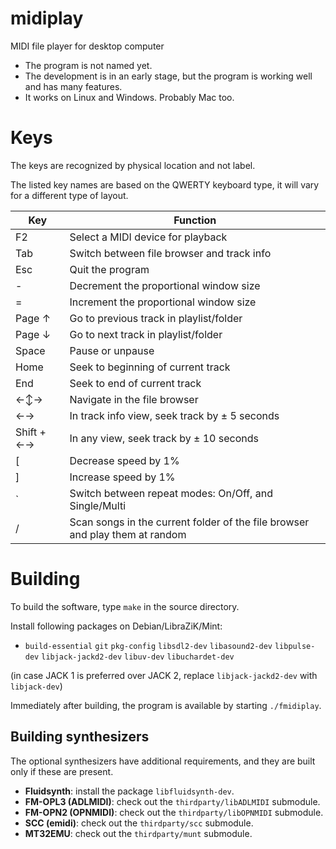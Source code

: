 # midiplay
MIDI file player for desktop computer

- The program is not named yet.
- The development is in an early stage, but the program is working well and has many features.
- It works on Linux and Windows. Probably Mac too.

# Keys

The keys are recognized by physical location and not label.

The listed key names are based on the QWERTY keyboard type, it will vary for a different type of layout.

| Key        | Function                                                                     |
|------------|------------------------------------------------------------------------------|
| F2         | Select a MIDI device for playback                                            |
| Tab        | Switch between file browser and track info                                   |
| Esc        | Quit the program                                                             |
| -          | Decrement the proportional window size                                       |
| =          | Increment the proportional window size                                       |
| Page ↑     | Go to previous track in playlist/folder                                      |
| Page ↓     | Go to next track in playlist/folder                                          |
| Space      | Pause or unpause                                                             |
| Home       | Seek to beginning of current track                                           |
| End        | Seek to end of current track                                                 |
| ←↕→        | Navigate in the file browser                                                 |
| ←→         | In track info view, seek track by ± 5 seconds                                |
| Shift + ←→ | In any view, seek track by ± 10 seconds                                      |
| [          | Decrease speed by 1%                                                         |
| ]          | Increase speed by 1%                                                         |
| `          | Switch between repeat modes: On/Off, and Single/Multi                        |
| /          | Scan songs in the current folder of the file browser and play them at random |

# Building

To build the software, type `make` in the source directory.

Install following packages on Debian/LibraZiK/Mint:

- `build-essential` `git` `pkg-config` `libsdl2-dev` `libasound2-dev` `libpulse-dev` `libjack-jackd2-dev` `libuv-dev` `libuchardet-dev`

(in case JACK 1 is preferred over JACK 2, replace `libjack-jackd2-dev` with `libjack-dev`)

Immediately after building, the program is available by starting `./fmidiplay`.

## Building synthesizers

The optional synthesizers have additional requirements, and they are built only if these are present.

- **Fluidsynth**: install the package `libfluidsynth-dev`.
- **FM-OPL3 (ADLMIDI)**: check out the `thirdparty/libADLMIDI` submodule.
- **FM-OPN2 (OPNMIDI)**: check out the `thirdparty/libOPNMIDI` submodule.
- **SCC (emidi)**: check out the `thirdparty/scc` submodule.
- **MT32EMU**: check out the `thirdparty/munt` submodule.
